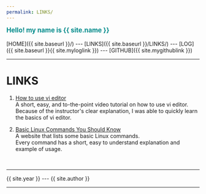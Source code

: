 ```yaml
---
permalink: LINKS/
---
```

<span style="color:darkCyan; font-weight:bold; font-size:larger;">Hello! my name is {{ site.name }}</span>
<br><br>
[HOME]({{ site.baseurl }}/) ---
[LINKS]({{ site.baseurl }}/LINKS/) ---
[LOG]({{ site.baseurl }}{{ site.myloglink }}) ---
[GITHUB]({{ site.mygithublink }})
<br>
<hr>

# LINKS

1. [How to use vi editor](https://www.youtube.com/watch?v=gVB1oNi8xcE)<br>
A short, easy, and to-the-point video tutorial on how to use vi editor.<br>
Because of the instructor's clear explanation, I was able to quickly learn the basics of vi editor.

2. [Basic Linux Commands You Should Know](https://linuxopsys.com/topics/basic-linux-commands)<br>
A website that lists some basic Linux commands.<br>
Every command has a short, easy to understand explanation and example of usage.

<br>
<hr>
{{ site.year }} --- {{ site.author }}
<hr>
<br>
